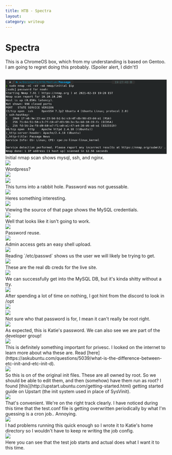 ```yaml
---
title: HTB - Spectra
layout: 
category: writeup
---
```


# Spectra
This is a ChromeOS box, which from my understanding is based on Gentoo.  I am going to regret doing this probably.  (Spoiler alert, I didn't!)

<br/>
<img src="../assets/img/htb/medium/Passage/nmap.png">
<br/>
Initial nmap scan shows mysql, ssh, and nginx.

<br/>
<img src="../assets/img/htb/medium/Passage/wp-maybe.png">
<br/>
Wordpress?

<br/>
<img src="../assets/img/htb/medium/Passage/wp-vers.png">
<br/>
<img src="../assets/img/htb/medium/Passage/wp-users.png">
<br/>
This turns into a rabbit hole.  Password was not guessable.

<br/>
<img src="../assets/img/htb/medium/Passage/wp-save.png">
<br/>
Heres something interesting.

<br/>
<img src="../assets/img/htb/medium/Passage/mysql-creds.png">
<br/>
Viewing the source of that page shows the MySQL credentials.

<br/>
<img src="../assets/img/htb/medium/Passage/db-denied.png">
<br/>
Well that looks like it isn't going to work.

<br/>
<img src="../assets/img/htb/medium/Passage/wp-admin.png">
<br/>
Password reuse.

<br/>
<img src="../assets/img/htb/medium/Passage/meterpreter.png">
<br/>
Admin access gets an easy shell upload.

<br/>
<img src="../assets/img/htb/medium/Passage/katie.png">
<br/>
Reading `/etc/passwd` shows us the user we will likely be trying to get.

<br/>
<img src="../assets/img/htb/medium/Passage/db-creds.png">
<br/>
These are the real db creds for the live site.

<br/>
<img src="../assets/img/htb/medium/Passage/my-sql1.png">
<br/>
We can successfully get into the MySQL DB, but it's kinda shitty without a tty.

<br/>
<img src="../assets/img/htb/medium/Passage/autologin.png">
<br/>
After spending a lot of time on nothing, I got hint from the discord to look in /opt

<br/>
<img src="../assets/img/htb/medium/Passage/passwd1.png">
<br/>
<img src="../assets/img/htb/medium/Passage/passwd2.png">
<br/>
Not sure who that password is for, I mean it can't really be root right.

<br/>
<img src="../assets/img/htb/medium/Passage/userflag.png">
<br/>
As expected, this is Katie's password.  We can also see we are part of the developer group!

<br/>
<img src="../assets/img/htb/medium/Passage/init-test.png">
<br/>
This is definitely something important for privesc.  I looked on the internet to learn more about wha these are.  Read [here](https://askubuntu.com/questions/5039/what-is-the-difference-between-etc-init-and-etc-init-d). 

<br/>
<img src="../assets/img/htb/medium/Passage/orig-init.png">
<br/>
So this is on of the original init files.  These are all owned by root.  So we should be able to edit them, and then (somehow) have them run as root? I found [this](http://upstart.ubuntu.com/getting-started.html) getting started guide on Upstart (the init system used in place of SysVinit).

<br/>
<img src="../assets/img/htb/medium/Passage/sudo-l.png">
<br/>
That's convenient.  We're on the right track clearly.  I have noticed during this time that the test.conf file is getting overwritten periodically by what I'm guessing is a cron job.. Annoying.  

<br/>
<img src="../assets/img/htb/medium/Passage/test-root.png">
<br/>
I had problems running this quick enough so I wrote it to Katie's home directory so I wouldn't have to keep re writing the job config.

<br/>
<img src="../assets/img/htb/medium/Passage/rootflag.png">
<br/>
Here you can see that the test job starts and actual does what I want it to this time.
